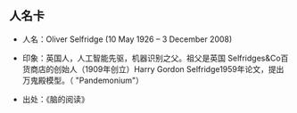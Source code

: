人名卡
-


- 人名：Oliver Selfridge (10 May 1926 – 3 December 2008)


- 印象：英国人，人工智能先驱，机器识别之父。祖父是英国 Selfridges&Co百货商店的创始人（1909年创立）Harry Gordon Selfridge1959年论文，提出 万鬼殿模型。（ "Pandemonium"）

- 出处：《脑的阅读》
